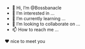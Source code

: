 - 👋 Hi, I’m @Bossbanacle
- 👀 I’m interested in ...
- 🌱 I’m currently learning ...
- 💞️ I’m looking to collaborate on ...
- 📫 How to reach me ...

<!---
Bossbanacle/Bossbanacle is a ✨ special ✨ repository because its `README.md` (this file) appears on your GitHub profile.
You can click the Preview link to take a look at your changes.
--->
❤ nice to meet you
